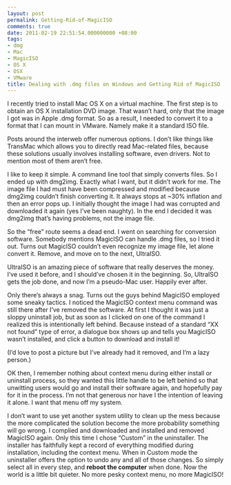 ```yaml
---
layout: post
permalink: Getting-Rid-of-MagicISO
comments: true
date: 2011-02-19 22:51:54.000000000 +08:00
tags:
- dmg
- Mac
- MagicISO
- OS X
- OSX
- VMware
title: Dealing with .dmg files on Windows and Getting Rid of MagicISO
---
```


I recently tried to install Mac OS X on a virtual machine. The first step is to obtain an OS X installation DVD image. That wasn’t hard, only that the image I got was in Apple .dmg format. So as a result, I needed to convert it to a format that I can mount in VMware. Namely make it a standard ISO file.

Posts around the interweb offer numerous options. I don’t like things like TransMac which allows you to directly read Mac-related files, because these solutions usually involves installing software, even drivers. Not to mention most of them aren’t free.

<!--excerpt-->

I like to keep it simple. A command line tool that simply converts files. So I ended up with dmg2img. Exactly what I want, but it didn’t work for me. The image file I had must have been compressed and modified because dmg2img couldn’t finish converting  it. It always stops at ~30% inflation and then an error pops up. I initially thought the image I had was corrupted and downloaded it again (yes I’ve been naughty). In the end I decided it was dmg2img that’s having problems, not the image file.

So the “free” route seems a dead end. I went on searching for conversion software. Somebody mentions MagicISO can handle .dmg files, so I tried it out. Turns out MagicISO couldn’t even recognize my image file, let alone convert it. Remove, and move on to the next, UltraISO.

UltraISO is an amazing piece of software that really deserves the money. I’ve used it before, and I should’ve chosen it in the beginning. So, UltraISO gets the job done, and now I’m a pseudo-Mac user. Happily ever after.

Only there’s always a snag. Turns out the guys behind MagicISO employed some sneaky tactics. I noticed the MagicISO context menu command was still there after I’ve removed the software. At first I thought it was just a sloppy uninstall job, but as soon as I clicked on one of the command I realized this is intentionally left behind. Because instead of a standard “XX not found” type of error, a dialogue box shows up and tells you MagicISO wasn’t installed, and click a button to download and install it!

(I’d love to post a picture but I’ve already had it removed, and I’m a lazy person.)

OK then, I remember nothing about context menu during either install or uninstall process, so they wanted this little handle to be left behind so that unwitting users would go and install their software again, and hopefully pay for it in the process. I’m not that generous nor have I the intention of leaving it alone. I want that menu off my system.

I don’t want to use yet another system utility to clean up the mess because the more complicated the solution become the more probability something will go wrong. I complied and downloaded and installed and removed MagicISO again. Only this time I chose “Custom” in the uninstaller. The installer has faithfully kept a record of everything modified during installation, including the context menu. When in Custom mode the uninstaller offers the option to undo any and all of those changes. So simply select all in every step, and **reboot the computer** when done. Now the world is a little bit quieter. No more pesky context menu, no more MagicISO!
